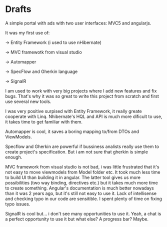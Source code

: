 # Drafts

A simple portal with ads with two user interfaces: MVC5 and angularjs.

It was my first use of:

-> Entity Framework (i used to use nHibernate)

-> MVC framewotk from visual studio

-> Automapper

-> SpecFlow and Gherkin language

-> SignalR

I am used to work with very big projects where I add new features and fix bugs. 
That's why it was so great to write this project from scratch and first use several new tools. 

I was very positive surpised with Entity Framework, it really greate cooperate with Linq. Nhibernate's HQL and API is much more dificult to use, it takes time to get familiar with them.

Automapper is cool, it saves a boring mapping to/from DTOs and ViewModels.

Specflow and Gherkin are powerful if bussiness analists really use them to create project's specification. But i am not sure that gherkin is simple enough.

MVC framework from visual studio is not bad, i was little frustrated that it's not easy to move viewmodels from Model folder etc. It took much less time to build UI than building it in angular. The latter tool gives us more possibilities (two way binding, directives etc.) but it takes much more time to create something.
Angular's documentation is much better nowadays than it was 2 years ago, but it's still not easy to use it. Lack of intellisense and checking typo in our code are sensitible. I spent plenty of time on fixing typo issues.

SignalR is cool but... i don't see many opportunities to use it. Yeah, a chat is a perfect opportunity to use it but what else? A progress bar? Maybe.





